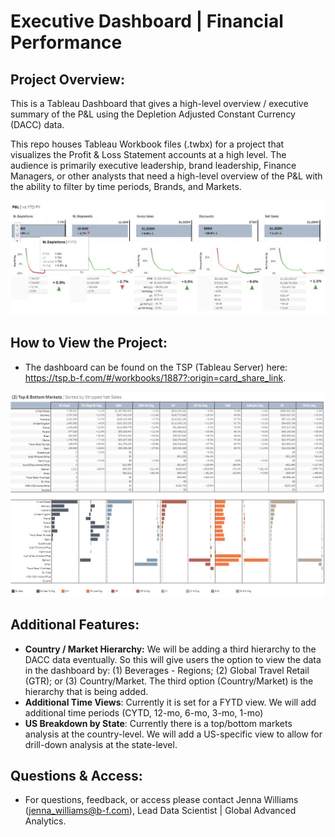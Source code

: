 # Executive Dashboard | Financial Performance

## Project Overview:
This is a Tableau Dashboard that gives a high-level overview / executive summary of the P&L using the Depletion Adjusted Constant Currency (DACC) data. 

This repo houses Tableau Workbook files (.twbx) for a project that visualizes the Profit & Loss Statement accounts at a high level. The audience is primarily executive leadership, brand leadership, Finance Managers, or other analysts that need a high-level overview of the P&L with the ability to filter by time periods, Brands, and Markets.

<img src="images/pl.jpg" alt="profit and loss bars and line graphs">

## How to View the Project:
* The dashboard can be found on the TSP (Tableau Server) here: https://tsp.b-f.com/#/workbooks/1887?:origin=card_share_link.

<img src="images/table.jpg" alt="table view of P&L by country">

## Additional Features:
* **Country / Market Hierarchy:** We will be adding a third hierarchy to the DACC data eventually. So this will give users the option to view the data in the dashboard by: (1) Beverages - Regions; (2) Global Travel Retail (GTR); or (3) Country/Market. The third option (Country/Market) is the hierarchy that is being added.
* **Additional Time Views**: Currently it is set for a FYTD view. We will add additional time periods (CYTD, 12-mo, 6-mo, 3-mo, 1-mo)
*  **US Breakdown by State**: Currently there is a top/bottom markets analysis at the country-level. We will add a US-specific view to allow for drill-down analysis at the state-level.

## Questions & Access:
* For questions, feedback, or access please contact Jenna Williams (jenna_williams@b-f.com), Lead Data Scientist | Global Advanced Analytics.
